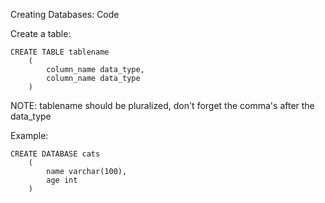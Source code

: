Creating Databases: Code

Create a table:

```
CREATE TABLE tablename
    (
        column_name data_type,
        column_name data_type
    )
```

NOTE:
tablename should be pluralized, don't forget the comma's after the data_type

Example:
```
CREATE DATABASE cats 
    (
        name varchar(100),
        age int
    )

